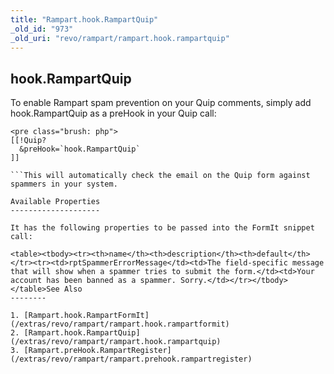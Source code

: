 ```yaml
---
title: "Rampart.hook.RampartQuip"
_old_id: "973"
_old_uri: "revo/rampart/rampart.hook.rampartquip"
---
```


hook.RampartQuip
----------------

To enable Rampart spam prevention on your Quip comments, simply add hook.RampartQuip as a preHook in your Quip call:

```
<pre class="brush: php">
[[!Quip?
  &preHook=`hook.RampartQuip`
]]

```This will automatically check the email on the Quip form against spammers in your system.

Available Properties
--------------------

It has the following properties to be passed into the FormIt snippet call:

<table><tbody><tr><th>name</th><th>description</th><th>default</th></tr><tr><td>rptSpammerErrorMessage</td><td>The field-specific message that will show when a spammer tries to submit the form.</td><td>Your account has been banned as a spammer. Sorry.</td></tr></tbody></table>See Also
--------

1. [Rampart.hook.RampartFormIt](/extras/revo/rampart/rampart.hook.rampartformit)
2. [Rampart.hook.RampartQuip](/extras/revo/rampart/rampart.hook.rampartquip)
3. [Rampart.preHook.RampartRegister](/extras/revo/rampart/rampart.prehook.rampartregister)
